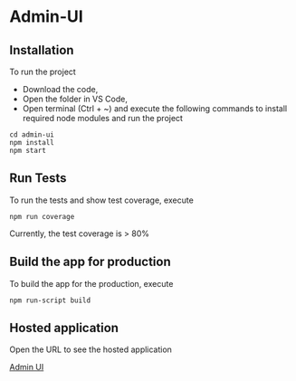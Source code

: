 # Admin-UI

## Installation

To run the project

- Download the code,
- Open the folder in VS Code,
- Open terminal (Ctrl + ~) and execute the following commands to install required node modules and run the project

```
cd admin-ui
npm install
npm start
```

## Run Tests

To run the tests and show test coverage, execute

```
npm run coverage
```

Currently, the test coverage is > 80%

## Build the app for production

To build the app for the production, execute

```
npm run-script build
```

## Hosted application

Open the URL to see the hosted application

[Admin UI](https://admin-ui-geektrust.netlify.app)
